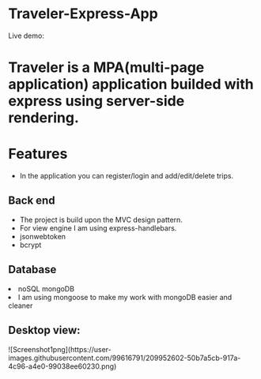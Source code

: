 # Traveler-Express-App


Live demo:

<h1>Traveler is a MPA(multi-page application) application builded with express using server-side rendering.</h1>

<h1>Features</h1>

  <ul>
  <li> In the application you can register/login and add/edit/delete trips.</li>
  </ul>

<h2>Back end</h2>
<ul>
  <li>The project is build upon the MVC design pattern.</li>
  <li>For view engine I am using express-handlebars.</li>
  <li>jsonwebtoken</li>
  <li>bcrypt</li>
</ul>


<h2>Database</h2>
<li>noSQL mongoDB</li>
<li>I am using mongoose to make my work with mongoDB easier and cleaner</li>

<h2>Desktop view:</h2>
![Screenshot1png](https://user-images.githubusercontent.com/99616791/209952602-50b7a5cb-917a-4c96-a4e0-99038ee60230.png)

